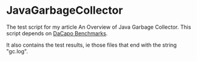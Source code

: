 # JavaGarbageCollector

The test script for my article An Overview of Java Garbage Collector. 
This script depends on [DaCapo Benchmarks](https://sourceforge.net/projects/dacapobench/files/latest/download).

It also contains the test results, ie those files that end with the string "gc.log".

